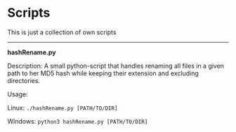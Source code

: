 # Scripts
This is just a collection of own scripts

---
**hashRename.py**

Description: A small python-script that handles renaming all files in a given path to her MD5 hash while keeping their extension and excluding directories.

Usage: 

  Linux:
  `./hashRename.py [PATH/TO/DIR]`
  
  Windows:
  `python3 hashRename.py [PATH/TO/DIR]`
